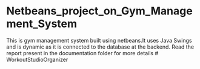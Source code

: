 # Netbeans_project_on_Gym_Management_System
This is gym management system built using netbeans.It uses Java Swings and is dynamic as it is connected to the database at the backend.
Read the report present in the documentation folder for more details
#   W o r k o u t S t u d i o O r g a n i z e r  
 